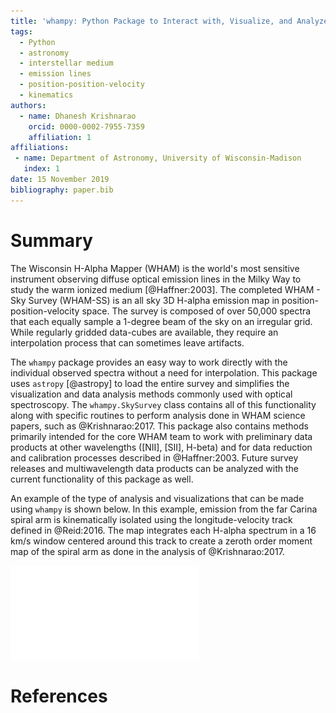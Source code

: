 ```yaml
---
title: 'whampy: Python Package to Interact with, Visualize, and Analyze the Wisconsin H-Alpha Mapper - Sky Survey'
tags:
  - Python
  - astronomy
  - interstellar medium
  - emission lines
  - position-position-velocity
  - kinematics
authors:
  - name: Dhanesh Krishnarao
    orcid: 0000-0002-7955-7359
    affiliation: 1
affiliations:
 - name: Department of Astronomy, University of Wisconsin-Madison
   index: 1
date: 15 November 2019
bibliography: paper.bib
---
```


# Summary

The Wisconsin H-Alpha Mapper (WHAM) is the world's most sensitive instrument observing diffuse optical emission lines in the Milky Way to study the warm ionized medium [@Haffner:2003]. The completed WHAM - Sky Survey (WHAM-SS) is an all sky 3D H-alpha emission map in position-position-velocity space. The survey is composed of over 50,000 spectra that each equally sample a 1-degree beam of the sky on an irregular grid. While regularly gridded data-cubes are available, they require an interpolation process that can sometimes leave artifacts. 

The ``whampy`` package provides an easy way to work directly with the individual observed spectra without a need for interpolation. This package uses ``astropy`` [@astropy] to load the entire survey and simplifies the visualization and data analysis methods commonly used with optical spectroscopy. The ``whampy.SkySurvey`` class contains all of this functionality along with specific routines to perform analysis done in WHAM science papers, such as @Krishnarao:2017. This package also contains methods primarily intended for the core WHAM team to work with preliminary data products at other wavelengths ([NII], [SII], H-beta) and for data reduction and calibration processes described in @Haffner:2003. Future survey releases and multiwavelength data products can be analyzed with the current functionality of this package as well. 

An example of the type of analysis and visualizations that can be made using ``whampy`` is shown below. In this example, emission from the far Carina spiral arm is kinematically isolated using the longitude-velocity track defined in @Reid:2016. The map integrates each H-alpha spectrum in a 16 km/s window centered around this track to create a zeroth order moment map of the spiral arm as done in the analysis of @Krishnarao:2017.

![Example spiral arm map of the far Carina arm using ``whampy``.](figure.pdf)

# References